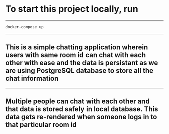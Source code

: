 # To start this project locally, run 

---
```bash
docker-compose up
```

---
## This is a simple chatting application wherein users with same room id can chat with each other with ease and the data is persistant as we are using PostgreSQL database to store all the chat information
---
## Multiple people can chat with each other and that data is stored safely in local database. This data gets re-rendered when someone logs in to that particular room id 
